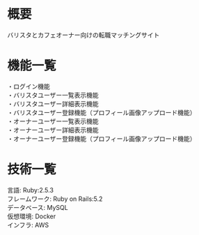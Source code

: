 # 概要
バリスタとカフェオーナー向けの転職マッチングサイト

# 機能一覧
・ログイン機能
<br>
・バリスタユーザー一覧表示機能
<br>
・バリスタユーザー詳細表示機能
<br>
・バリスタユーザー登録機能（プロフィール画像アップロード機能）
<br>
・オーナーユーザー一覧表示機能
<br>
・オーナーユーザー詳細表示機能
<br>
・オーナーユーザー登録機能（プロフィール画像アップロード機能）

# 技術一覧
言語: Ruby:2.5.3
<br>
フレームワーク: Ruby on Rails:5.2
<br>
データベース: MySQL
<br>
仮想環境: Docker
<br>
インフラ: AWS
